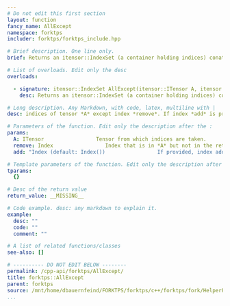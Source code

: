 ```yaml
---
# Do not edit this first section
layout: function
fancy_name: AllExcept
namespace: forktps
includer: forktps/forktps_include.hpp

# Brief description. One line only.
brief: Returns an itensor::IndexSet (a container holding indices) conatining all

# List of overloads. Edit only the desc
overloads:

  - signature: itensor::IndexSet AllExcept(itensor::ITensor A, itensor::Index remove, itensor::Index add = Index())
    desc: Returns an itensor::IndexSet (a container holding indices) conatining all

# Long description. Any Markdown, with code, latex, multiline with |
desc: indices of tensor *A* except index *remove*. If index *add* is provided, *add* replaces *remove*.

# Parameters of the function. Edit only the description after the :
params:
  A: ITensor                 Tensor from which indices are taken.
  remove: Index                 Index that is in *A* but not in the returned IndexSet.
  add: "Index (default: Index())                 If provided, index added to the IndexSet."

# Template parameters of the function. Edit only the description after the :
tparams:
  {}

# Desc of the return value
return_value: __MISSING__

# Code example. desc: any markdown to explain it.
example:
  desc: ""
  code: ""
  comment: ""

# A list of related functions/classes
see-also: []

# ---------- DO NOT EDIT BELOW --------
permalink: /cpp-api/forktps/AllExcept/
title: forktps::AllExcept
parent: forktps
source: /mnt/home/dbauernfeind/FORKTPS/forktps/c++/forktps/fork/HelperFunctions.hpp
...
```


